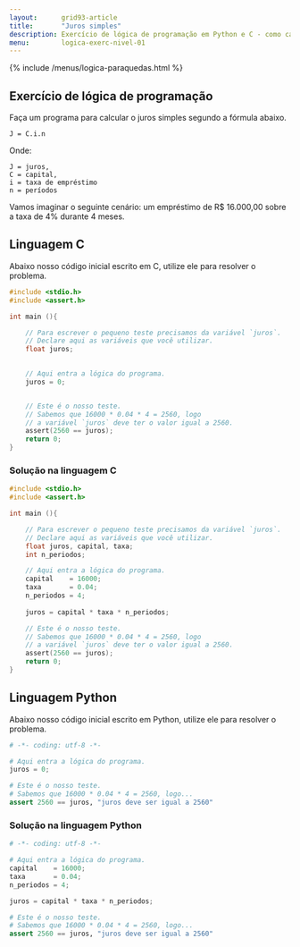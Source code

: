 ```yaml
---
layout:      grid93-article
title:       "Juros simples"
description: Exercício de lógica de programação em Python e C - como calcular o juros simples.
menu:        logica-exerc-nivel-01
---
```


{% include /menus/logica-paraquedas.html %}

Exercício de lógica de programação
---

Faça um programa para calcular o juros simples segundo a fórmula abaixo.

    J = C.i.n

Onde:

    J = juros,
    C = capital,
    i = taxa de empréstimo
    n = períodos

Vamos imaginar o seguinte cenário: um empréstimo de R$ 16.000,00 sobre a taxa de 4% durante 4 meses.



Linguagem C
---

Abaixo nosso código inicial escrito em C, utilize ele para resolver o problema.

```c
#include <stdio.h>
#include <assert.h>

int main (){

    // Para escrever o pequeno teste precisamos da variável `juros`.
    // Declare aqui as variáveis que você utilizar.
	float juros;
	

    // Aqui entra a lógica do programa.
	juros = 0;


    // Este é o nosso teste.
    // Sabemos que 16000 * 0.04 * 4 = 2560, logo
    // a variável `juros` deve ter o valor igual a 2560.
	assert(2560 == juros);
	return 0;
}
```

### Solução na linguagem C

```c
#include <stdio.h>
#include <assert.h>

int main (){

    // Para escrever o pequeno teste precisamos da variável `juros`.
    // Declare aqui as variáveis que você utilizar.
	float juros, capital, taxa;
	int n_periodos;	

    // Aqui entra a lógica do programa.
	capital    = 16000;
	taxa       = 0.04;
	n_periodos = 4;
	
	juros = capital * taxa * n_periodos;

    // Este é o nosso teste.
    // Sabemos que 16000 * 0.04 * 4 = 2560, logo
    // a variável `juros` deve ter o valor igual a 2560.
	assert(2560 == juros);
	return 0;
}
```


Linguagem Python
---

Abaixo nosso código inicial escrito em Python, utilize ele para resolver o problema.

```python
# -*- coding: utf-8 -*-

# Aqui entra a lógica do programa.
juros = 0;

# Este é o nosso teste.
# Sabemos que 16000 * 0.04 * 4 = 2560, logo...
assert 2560 == juros, "juros deve ser igual a 2560"
```

### Solução na linguagem Python

```python
# -*- coding: utf-8 -*-

# Aqui entra a lógica do programa.
capital    = 16000;
taxa       = 0.04;
n_periodos = 4;

juros = capital * taxa * n_periodos;

# Este é o nosso teste.
# Sabemos que 16000 * 0.04 * 4 = 2560, logo...
assert 2560 == juros, "juros deve ser igual a 2560"
```